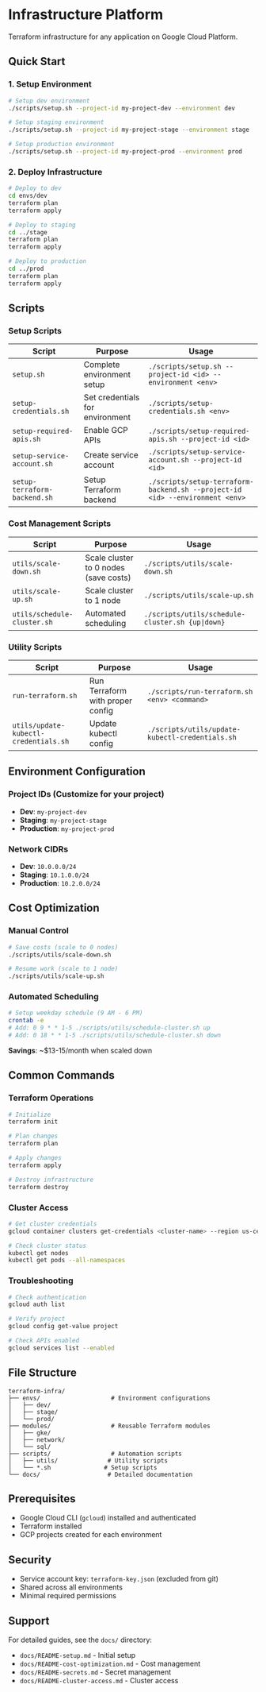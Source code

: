 # Infrastructure Platform

Terraform infrastructure for any application on Google Cloud Platform.

## Quick Start

### 1. Setup Environment

```bash
# Setup dev environment
./scripts/setup.sh --project-id my-project-dev --environment dev

# Setup staging environment
./scripts/setup.sh --project-id my-project-stage --environment stage

# Setup production environment
./scripts/setup.sh --project-id my-project-prod --environment prod
```

### 2. Deploy Infrastructure

```bash
# Deploy to dev
cd envs/dev
terraform plan
terraform apply

# Deploy to staging
cd ../stage
terraform plan
terraform apply

# Deploy to production
cd ../prod
terraform plan
terraform apply
```

## Scripts

### Setup Scripts

| Script                       | Purpose                         | Usage                                                                        |
| ---------------------------- | ------------------------------- | ---------------------------------------------------------------------------- |
| `setup.sh`                   | Complete environment setup      | `./scripts/setup.sh --project-id <id> --environment <env>`                   |
| `setup-credentials.sh`       | Set credentials for environment | `./scripts/setup-credentials.sh <env>`                                       |
| `setup-required-apis.sh`     | Enable GCP APIs                 | `./scripts/setup-required-apis.sh --project-id <id>`                         |
| `setup-service-account.sh`   | Create service account          | `./scripts/setup-service-account.sh --project-id <id>`                       |
| `setup-terraform-backend.sh` | Setup Terraform backend         | `./scripts/setup-terraform-backend.sh --project-id <id> --environment <env>` |

### Cost Management Scripts

| Script                      | Purpose                               | Usage                                            |
| --------------------------- | ------------------------------------- | ------------------------------------------------ |
| `utils/scale-down.sh`       | Scale cluster to 0 nodes (save costs) | `./scripts/utils/scale-down.sh`                  |
| `utils/scale-up.sh`         | Scale cluster to 1 node               | `./scripts/utils/scale-up.sh`                    |
| `utils/schedule-cluster.sh` | Automated scheduling                  | `./scripts/utils/schedule-cluster.sh {up\|down}` |

### Utility Scripts

| Script                                | Purpose                          | Usage                                           |
| ------------------------------------- | -------------------------------- | ----------------------------------------------- |
| `run-terraform.sh`                    | Run Terraform with proper config | `./scripts/run-terraform.sh <env> <command>`    |
| `utils/update-kubectl-credentials.sh` | Update kubectl config            | `./scripts/utils/update-kubectl-credentials.sh` |

## Environment Configuration

### Project IDs (Customize for your project)

- **Dev**: `my-project-dev`
- **Staging**: `my-project-stage`
- **Production**: `my-project-prod`

### Network CIDRs

- **Dev**: `10.0.0.0/24`
- **Staging**: `10.1.0.0/24`
- **Production**: `10.2.0.0/24`

## Cost Optimization

### Manual Control

```bash
# Save costs (scale to 0 nodes)
./scripts/utils/scale-down.sh

# Resume work (scale to 1 node)
./scripts/utils/scale-up.sh
```

### Automated Scheduling

```bash
# Setup weekday schedule (9 AM - 6 PM)
crontab -e
# Add: 0 9 * * 1-5 ./scripts/utils/schedule-cluster.sh up
# Add: 0 18 * * 1-5 ./scripts/utils/schedule-cluster.sh down
```

**Savings**: ~$13-15/month when scaled down

## Common Commands

### Terraform Operations

```bash
# Initialize
terraform init

# Plan changes
terraform plan

# Apply changes
terraform apply

# Destroy infrastructure
terraform destroy
```

### Cluster Access

```bash
# Get cluster credentials
gcloud container clusters get-credentials <cluster-name> --region us-central1

# Check cluster status
kubectl get nodes
kubectl get pods --all-namespaces
```

### Troubleshooting

```bash
# Check authentication
gcloud auth list

# Verify project
gcloud config get-value project

# Check APIs enabled
gcloud services list --enabled
```

## File Structure

```
terraform-infra/
├── envs/                    # Environment configurations
│   ├── dev/
│   ├── stage/
│   └── prod/
├── modules/                 # Reusable Terraform modules
│   ├── gke/
│   ├── network/
│   └── sql/
├── scripts/                 # Automation scripts
│   ├── utils/              # Utility scripts
│   └── *.sh               # Setup scripts
└── docs/                   # Detailed documentation
```

## Prerequisites

- Google Cloud CLI (`gcloud`) installed and authenticated
- Terraform installed
- GCP projects created for each environment

## Security

- Service account key: `terraform-key.json` (excluded from git)
- Shared across all environments
- Minimal required permissions

## Support

For detailed guides, see the `docs/` directory:

- `docs/README-setup.md` - Initial setup
- `docs/README-cost-optimization.md` - Cost management
- `docs/README-secrets.md` - Secret management
- `docs/README-cluster-access.md` - Cluster access
